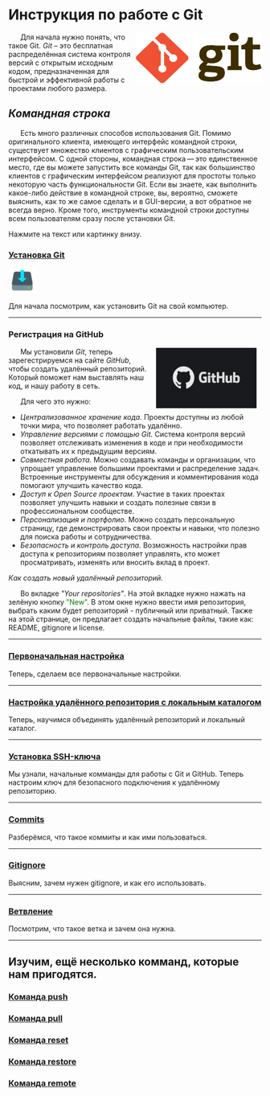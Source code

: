 # Инструкция по работе с Git

<img
  src="image.png"
  align="right"
  alt="Git"
  width="250"
  height="100" />

&nbsp;&nbsp;&nbsp;&nbsp;&nbsp;&nbsp;Для начала нужно понять, что такое Git. _Git_ – это бесплатная распределённая система контроля версий с открытым исходным кодом, предназначенная для быстрой и эффективной работы с проектами любого размера.

## *Командная строка*
&nbsp;&nbsp;&nbsp;&nbsp;&nbsp;&nbsp;Есть много различных способов использования Git. Помимо оригинального клиента, имеющего интерфейс командной строки, существует множество клиентов с графическим пользовательским интерфейсом. С одной стороны, командная строка — это единственное место, где вы можете запустить все команды Git, так как большинство клиентов с графическим интерфейсом реализуют для простоты только некоторую часть функциональности Git. Если вы знаете, как выполнить какое-либо действие в командной строке, вы, вероятно, сможете выяснить, как то же самое сделать и в GUI-версии, а вот обратное не всегда верно. Кроме того, инструменты командной строки доступны всем пользователям сразу после установки Git.

Нажмите на текст или картинку внизу.

### [**Установка Git**](setup.md)

<p><a href="setup.md"><img 
src="image-1.png" 
width="55" 
height="50" 
alt="Установка">
</a></p>

Для начала посмотрим, как установить Git на свой компьютер.

---
### Регистрация на GitHub

<img
  src="image-8.png"
  align="right"
  alt="GitHub"
  width="200"
  height="120"
  vspace="1" hspace="10"
   />

&nbsp;&nbsp;&nbsp;&nbsp;&nbsp;&nbsp;Мы установили *Git*, теперь зарегестрируемся на сайте *GitHub*, чтобы создать удалённый репозиторий. Который поможет нам выставлять наш код, и нашу работу в сеть.  

&nbsp;&nbsp;&nbsp;&nbsp;&nbsp;&nbsp;Для чего это нужно:  

+ *Централизованное хранение кода.* Проекты доступны из любой точки мира, что позволяет работать удалённо.
+ *Управление версиями с помощью Git.* Система контроля версий позволяет отслеживать изменения в коде и при необходимости откатывать их к предыдущим версиям.
+ *Совместная работа.* Можно создавать команды и организации, что упрощает управление большими проектами и распределение задач. Встроенные инструменты для обсуждения и комментирования кода помогают улучшить качество кода.
+ *Доступ к Open Source проектам*. Участие в таких проектах позволяет улучшить навыки и создать полезные связи в профессиональном сообществе.
+ *Персонализация и портфолио.* Можно создать персональную страницу, где демонстрировать свои проекты и навыки, что полезно для поиска работы и сотрудничества.
+ *Безопасность и контроль доступа.* Возможность настройки прав доступа к репозиториям позволяет управлять, кто может просматривать, изменять или вносить вклад в проект.
  
*Как создать новый удалённый репозиторий.*

 &nbsp;&nbsp;&nbsp;&nbsp;&nbsp;&nbsp;Во вкладке *"Your repositories"*. На этой вкладке нужно нажать на зелёную кнопку <font color="green">"New"</font>. В этом окне нужно ввести имя репозитория, выбрать каким будет репозиторий - публичный или приватный. Также на этой странице, он предлагает создать начальные файлы, такие как: README, gitignore и license.

---

### [**Первоначальная настройка**](firstSetup.md)

Теперь, сделаем все первоначальные настройки.

---

### [**Настройка удалённого репозитория с локальным каталогом**](github.md)

Теперь, научимся объединять удалённый репозиторий и локальный каталог.

---

### [**Установка SSH-ключа**](ssh.md)

Мы узнали, начальные комманды для работы с Git и GitHub. Теперь настроим ключ для безопасного подключения к удалённому репозиторию.

---

### [**Commits**](commits.md)

Разберёмся, что такое коммиты и как ими пользоваться.

---

### [**Gitignore**](ignore.md)

Выясним, зачем нужен gitignore, и как его использовать.

---

### [**Ветвление**](branch.md)

Посмотрим, что такое ветка и зачем она нужна.

---

Изучим, ещё несколько комманд, которые нам  пригодятся.
---
### [**Команда push**](push.md)

### [**Команда pull**](pull.md)

### [**Команда reset**](reset.md)

### [**Команда restore**](restore.md)

### [**Команда remote**](remote.md)